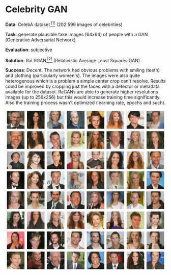 # Celebrity GAN

__Data__: CelebA dataset[<sup> [1]</sup>](http://mmlab.ie.cuhk.edu.hk/projects/CelebA.html) (202 599 images of celebrities)

__Task__: generate plausible fake images (64x64) of people with a GAN (Generative Adversarial Network)

__Evaluation__: subjective

__Solution__: RaLSGAN[<sup> [2]</sup>](https://arxiv.org/abs/1807.00734) (Relativistic Average Least Squares GAN)

__Success__: Decent. The network had obvious problems with smiling (teeth) and clothing (particularly women's). The images were also quite heterogenous which is a problem a simple center crop can't resolve. Results could be improved by cropping just the faces with a detector or metadata available for the dataset. RaGANs are able to generate higher resolutions images (up to 256x256) but this would increase training time significantly. Also the training process wasn't optimized (learning rate, epochs and such).

![](example_output.png)

